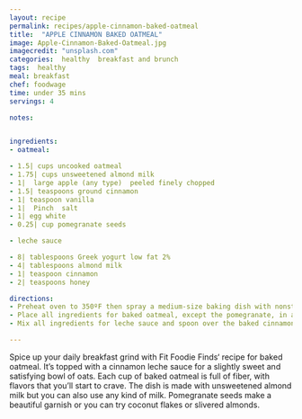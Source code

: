 ```yaml
---
layout: recipe
permalink: recipes/apple-cinnamon-baked-oatmeal
title:  "APPLE CINNAMON BAKED OATMEAL"
image: Apple-Cinnamon-Baked-Oatmeal.jpg
imagecredit: "unsplash.com"
categories:  healthy  breakfast and brunch
tags:  healthy
meal: breakfast
chef: foodwage
time: under 35 mins
servings: 4

notes:


ingredients:
- oatmeal:

- 1.5| cups uncooked oatmeal
- 1.75| cups unsweetened almond milk
- 1|  large apple (any type)  peeled finely chopped
- 1.5| teaspoons ground cinnamon
- 1| teaspoon vanilla
- 1|  Pinch  salt
- 1| egg white
- 0.25| cup pomegranate seeds

- leche sauce

- 8| tablespoons Greek yogurt low fat 2%
- 4| tablespoons almond milk
- 1| teaspoon cinnamon
- 2| teaspoons honey

directions:
- Preheat oven to 350ºF then spray a medium-size baking dish with nonstick cooking spray.
- Place all ingredients for baked oatmeal, except the pomegranate, in a large bowl and mix. Transfer into baking dish. Bake at 350 for about 30 minutes or until the top begins to brown. It is now ready to serve.
- Mix all ingredients for leche sauce and spoon over the baked cinnamon.

---
```


Spice up your daily breakfast grind with Fit Foodie Finds‘ recipe for baked oatmeal. It’s topped with a cinnamon leche sauce for a slightly sweet and satisfying bowl of oats. Each cup of baked oatmeal is full of fiber, with flavors that you’ll start to crave. The dish is made with unsweetened almond milk but you can also use any kind of milk. Pomegranate seeds make a beautiful garnish or you can try coconut flakes or slivered almonds.